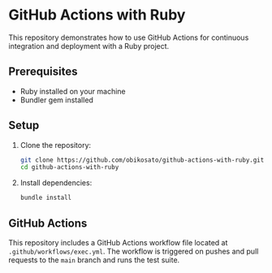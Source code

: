 # GitHub Actions with Ruby

This repository demonstrates how to use GitHub Actions for continuous integration and deployment with a Ruby project.

## Prerequisites

- Ruby installed on your machine
- Bundler gem installed

## Setup

1. Clone the repository:

    ```sh
    git clone https://github.com/obikosato/github-actions-with-ruby.git
    cd github-actions-with-ruby
    ```

2. Install dependencies:

    ```sh
    bundle install
    ```

<!-- ## Running Tests

To run the tests locally, use:

```sh
bundle exec rspec
``` -->

## GitHub Actions

This repository includes a GitHub Actions workflow file located at `.github/workflows/exec.yml`. The workflow is triggered on pushes and pull requests to the `main` branch and runs the test suite.
